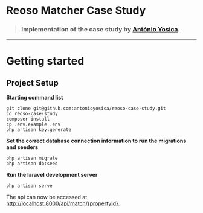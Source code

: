 # Reoso Matcher Case Study

> ### Implementation of the case study by [António Yosica](https://github.com/antonioyosica).

----------

# Getting started

## Project Setup

**Starting command list**

    git clone git@github.com:antonioyosica/reoso-case-study.git
    cd reoso-case-study
    composer install
    cp .env.example .env
    php artisan key:generate
    
**Set the correct database connection information to run the migrations and seeders**

    php artisan migrate
    php artisan db:seed

**Run the laravel development server**

    php artisan serve

The api can now be accessed at [http://localhost:8000/api/match/{propertyId}](http://localhost:8000/api/match/{propertyId}).
